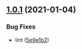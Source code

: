 ## [1.0.1](https://github.com/talkyjs/talkyjs-core/compare/v1.0.0...v1.0.1) (2021-01-04)


### Bug Fixes

* lint ([5e9e1b2](https://github.com/talkyjs/talkyjs-core/commit/5e9e1b251be9f4fae8226494bdf9a57ce3906fdd))




